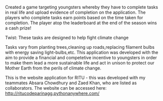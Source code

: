 Created a game targeting youngsters whereby they have to complete tasks in real life and upload evidence of completion on the application. The players who complete tasks earn points based on the time taken for completion. The player atop the leaderboard at the end of the season wins a cash prize!

Twist: These tasks are designed to help fight climate change

Tasks vary from planting trees,cleaning up roads,replacing filament bulbs with energy saving light-bulbs,etc. This application was developed with the aim to provide a financial and competetive incentive to youngsters in order to make them lead a more sustainable life and act in unison to protect our Mother Earth from the perils of climate change.

This is the website application for RITU - this was developed with my teammates Absara Chowdhury and Zaed Khan, who are listed as collaborators. The website can be accessed here: http://ritucodeparinagg.pythonanywhere.com/
